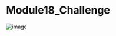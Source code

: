 # Module18_Challenge

![image](https://github.com/0zzyt3ch/Module18_Challenge/assets/119699776/12629393-073a-4aeb-8f9b-d82f15759dcb)
